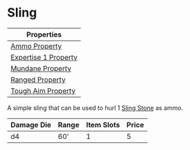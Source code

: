 # Sling

| Properties                                                                 |
| -------------------------------------------------------------------------- |
| [Ammo Property](../Weapon%20Properties/Ammo%20Property.md)                 |
| [Expertise 1 Property](../Weapon%20Properties/Expertise%20X%20Property.md) |
| [Mundane Property](../../../Material%20Properties/Mundane%20Property.md)   |
| [Ranged Property](../Weapon%20Properties/Ranged%20Property.md)             |
| [Tough Aim Property](../Weapon%20Properties/Tough%20Aim%20Property.md)     |

A simple sling that can be used to hurl 1 [Sling Stone](../Ammo/Sling%20Stone.md) as ammo.

| Damage Die | Range | Item Slots | Price |
| ---------- | ----- | ---------- | ----- |
| d4         | 60'   | 1          | 5     |
